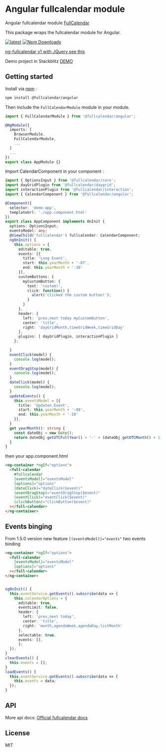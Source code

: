 # Angular fullcalendar module
Angular fullcalendar module [FullCalendar](https://fullcalendar.io) 

This package wraps the fullcalendar module for Angular.

[![latest](https://img.shields.io/npm/v/ng-fullcalendar/latest.svg)](http://www.npmjs.com/package/ng-fullcalendar) 
[![Npm Downloads](https://img.shields.io/npm/dt/ng-fullcalendar.svg?maxAge=2592000)](https://www.npmjs.com/package/ng-fullcalendar)

[ng-fullcalendar v1 with JQuery see this](https://github.com/ng-fullcalendar/ng-fullcalendar/tree/v1)

Demo project in Stackblitz [DEMO](https://stackblitz.com/edit/ng-fullcalendar2-demo)


## Getting started

Install via [npm](http://npmjs.com) :

```bash
npm install @fullcalendar/angular
```

Then include the `FullCalendarModule` module in your module.

```typescript
import { FullCalendarModule } from '@fullcalendar/angular';

@NgModule({
  imports: [
    BrowserModule,
    FullCalendarModule,
    ...
  ]
  ...
})
export class AppModule {}
```



Import CalendarComponent in your component :

```typescript
import { OptionsInput } from '@fullcalendar/core';
import dayGridPlugin from '@fullcalendar/daygrid';
import interactionPlugin from '@fullcalendar/interaction';
import { CalendarComponent } from '@fullcalendar/angular';

@Component({
  selector: 'demo-app',
  templateUrl: './app.component.html'
})
export class AppComponent implements OnInit {
  options: OptionsInput;
  eventsModel: any;
  @ViewChild('fullcalendar') fullcalendar: CalendarComponent;
  ngOnInit() {
    this.options = {
      editable: true,
      events: [{
        title: 'Long Event',
        start: this.yearMonth + '-07',
        end: this.yearMonth + '-10'
      }],
      customButtons: {
        myCustomButton: {
          text: 'custom!',
          click: function() {
            alert('clicked the custom button!');
          }
        }
      },
      header: {
        left: 'prev,next today myCustomButton',
        center: 'title',
        right: 'dayGridMonth,timeGridWeek,timeGridDay'
      },
      plugins: [ dayGridPlugin, interactionPlugin ]
    };

  }
  eventClick(model) {
    console.log(model);
  }
  eventDragStop(model) {
    console.log(model);
  }
  dateClick(model) {
    console.log(model);
  }
  updateEvents() {
    this.eventsModel = [{
      title: 'Updaten Event',
      start: this.yearMonth + '-08',
      end: this.yearMonth + '-10'
    }];
  }
  get yearMonth(): string {
    const dateObj = new Date();
    return dateObj.getUTCFullYear() + '-' + (dateObj.getUTCMonth() + 1);
  }
}
```
then your app.component.html

```html
<ng-container *ngIf="options">
  <full-calendar
    #fullcalendar
    [eventsModel]="eventsModel"
    [options]="options"
    (dateClick)="dateClick($event)"
    (eventDragStop)="eventDragStop($event)"
    (eventClick)="eventClick($event)"
    (clickButton)="clickButton($event)"
  ></full-calendar>
</ng-container>
```

## Events binging

From 1.5.0 version new feature `[(eventsModel)]="events"` two events binding

```html
<ng-container *ngIf="options">
  <full-calendar
    [eventsModel]="eventsModel"
    [options]="options"
  ></full-calendar>
</ng-container>
```

```ts

ngOnInit() {
  this.eventService.getEvents().subscribe(data => {
    this.calendarOptions = {
      editable: true,
      eventLimit: false,
      header: {
        left: 'prev,next today',
        center: 'title',
        right: 'month,agendaWeek,agendaDay,listMonth'
      },
      selectable: true,
      events: [],
      };
  });
}
clearEvents() {
  this.events = [];
}
loadEvents() {
  this.eventService.getEvents().subscribe(data => {
    this.events = data;
  });
}

```

## API

More api docs: [Official fullcalendar docs](https://fullcalendar.io/docs/)


## License

MIT
